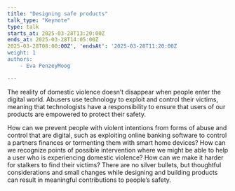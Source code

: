 ```yaml
---
title: "Designing safe products"
talk_type: "Keynote"
type: talk
starts_at: 2025-03-28T13:20:00Z
ends_at: 2025-03-28T14:05:00Z
2025-03-28T08:00:00Z', 'endsAt': '2025-03-28T11:20:00Z
weight: 1
authors:
    - Eva PenzeyMoog

---
```

The reality of domestic violence doesn’t disappear when people enter the digital world. Abusers use technology to exploit and control their victims, meaning that technologists have a responsibility to ensure that users of our products are empowered to protect their safety.

How can we prevent people with violent intentions from forms of abuse and control that are digital, such as exploiting online banking software to control a partners finances or tormenting them with smart home devices? How can we recognize points of possible intervention where we might be able to help a user who is experiencing domestic violence? How can we make it harder for stalkers to find their victims? 
There are no silver bullets, but thoughtful considerations and small changes while designing and building products can result in meaningful contributions to people’s safety. 
